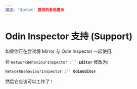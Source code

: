 ```yaml
---
描述: 'Nimbat' 提供的有用提示
---
```


# Odin Inspector 支持 (Support)

如果你正在尝试将 Mirror 与 Odin Inspector 一起使用:

将 `NetworkBehaviourInspector :`` `**`Editor`** 修改为:

`NetworkBehaviourInspector :`` `**`OdinEditor`**

然后它应该可以工作了！
